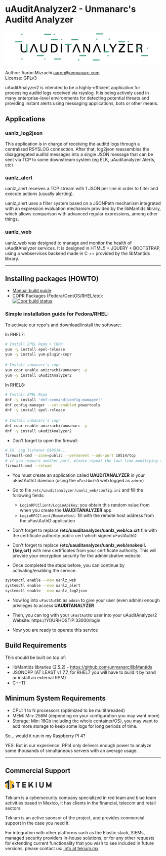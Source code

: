# uAuditAnalyzer2 - Unmanarc's Auditd Analyzer

![uAuditAnalyzer](art/logo.jpg)

Author: Aarón Mizrachi <aaron@unmanarc.com>  
License: GPLv3  

uAuditAnalyzer2 is intended to be a highly-efficient application for processing auditd logs received via rsyslog. It is being actively used in many enterprise-level environments for detecting potential threats and providing instant alerts using messaging applications, bots or other means.

## Applications

### uanlz_log2json

This application is in charge of receiving the auditd logs through a centralized RSYSLOG connection. After that, log2json reassembles the disaggregated auditd messages into a single JSON message that can be sent via TCP to some downstream system (eg ELK, uAuditanalyzer Alerts, etc)

### uanlz_alert

uanlz_alert receives a TCP stream with 1 JSON per line in order to filter and execute actions (usually alerting).

uanlz_alert uses a filter system based on a JSONPath mechanism integrated with an expression evaluation mechanism provided by the libMantids library, which allows comparison with advanced regular expressions, among other things.

### uanlz_web

uanlz_web was designed to manage and monitor the health of uAuditAnalyzer services. It is designed in HTML5 + JQUERY + BOOTSTRAP, using a webservices backend made in C ++ provided by the libMantids library.



***
## Installing packages (HOWTO)


- [Manual build guide](BUILD.md)
- COPR Packages (Fedora/CentOS/RHEL/etc):  
[![Copr build status](https://copr.fedorainfracloud.org/coprs/amizrachi/unmanarc/package/uAuditAnalyzer2/status_image/last_build.png)](https://copr.fedorainfracloud.org/coprs/amizrachi/unmanarc/package/uAuditAnalyzer2/)

### Simple installation guide for Fedora/RHEL:



To activate our repo's and download/install the software:

In RHEL7:
```bash
# Install EPEL Repo + COPR
yum -y install epel-release
yum -y install yum-plugin-copr

# Install unmanarc's copr
yum copr enable amizrachi/unmanarc -y
yum -y install uAuditAnalyzer2
```

In RHEL8:
```bash
# Install EPEL Repo
dnf -y install 'dnf-command(config-manager)'
dnf config-manager --set-enabled powertools
dnf -y install epel-release

# Install unmanarc's copr
dnf copr enable amizrachi/unmanarc -y
dnf -y install uAuditAnalyzer2
```

- Don't forget to open the firewall:

```bash
# EG. Log listener @10514... 
firewall-cmd --zone=public --permanent --add-port 10514/tcp
# if you require another port, please repeat the last line modifiying the port
firewall-cmd --reload
```

- You must create an application called **UAUDITANALYZER** in your uFastAuthD daemon (using the `uFastAuthD` web logged as `admin`)

- Go to file `/etc/uauditanalyzer/uanlz_web/config.ini` and fill the following fields:

    - `LoginRPCClient/LoginApiKey`: you obtain this random value from when you create the  **UAUDITANALYZER** app.
    - `LoginRPCClient/RemoteHost`: fill with the remote host address from the uFastAuthD application

- Don't forget to replace **/etc/uauditanalyzer/uanlz_web/ca.crt** file with the certificate authority public cert which signed uFastAuthD

- Don't forget to replace **/etc/uauditanalyzer/uanlz_web/snakeoil.{key,crt}** with new certificates from your certificate authority. This will provide your encryption security for the administrative website.

- Once completed the steps before, you can continue by activating/enabling the service:
```bash
systemctl enable --now uanlz_web
systemctl enable --now uanlz_alert
systemctl enable --now uanlz_log2json
```

- Now log into `uFastAuthD` as `admin` to give your user (even admin) enough privileges to access **UAUDITANALYZER** 

- Then, you can log with your `uFastAuthD` user into your uAuditAnalyzer2 Website: https://YOURHOSTIP:33000/login

- Now you are ready to operate this service


## Build Requirements 

This should be built on top of:

- libMantids libraries (2.5.2) - https://github.com/unmanarc/libMantids
- JSONCPP (AT LEAST v1.7.7, for RHEL7 you will have to build it by hand or install an external RPM)
- C++11

## Minimum System Requirements

- CPU: 1 to N processors (optimized to be multithreaded)
- MEM: Min: 256M (depending on your configuration you may want more)
- Storage: Min: 16Gb including the whole container/OS), you may want to add more storage to keep some logs for long periods of time.

So... would it run in my Raspberry PI 4? 

YES. But in our experience, RPI4 only delivers enough power to analyze some thousands of simultaneous servers with an average usage.

***

## Commercial Support
   
          
![Tekium](art/tekium_slogo.jpeg)

Tekium is a cybersecurity company specialized in red team and blue team activities based in Mexico, it has clients in the financial, telecom and retail sectors.

Tekium is an active sponsor of the project, and provides commercial support in the case you need it.

For integration with other platforms such as the Elastic stack, SIEMs, managed security providers in-house solutions, or for any other requests for extending current functionality that you wish to see included in future versions, please contact us: [info at tekium.mx](mailto:info@tekium.mx)
